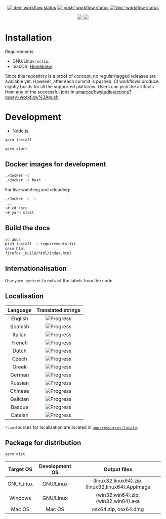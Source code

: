 <p align="center">
  <a title="'dev' workflow status" href="https://github.com/umarcor/hwstudio/actions?query=workflow%3Adev"><img alt="'dev' workflow status" src="https://github.com/umarcor/hwstudio/workflows/dev/badge.svg"></a><!--
  -->
  <a title="'push' workflow status" href="https://github.com/umarcor/hwstudio/actions?query=workflow%3Apush"><img alt="'push' workflow status" src="https://github.com/umarcor/hwstudio/workflows/push/badge.svg"></a><!--
  -->
  <a title="'doc' workflow status" href="https://github.com/umarcor/hwstudio/actions?query=workflow%3Adoc"><img alt="'doc' workflow status" src="https://github.com/umarcor/hwstudio/workflows/doc/badge.svg"></a><!--
  -->
</p>

<p align="center">
  <a title="vscode-client DevDependency Status" href="https://david-dm.org/umarcor/hwstudio/actions?type=dev"><img src="https://img.shields.io/david/dev/umarcor/hwstudio.svg?longCache=true&style=flat-square&label=devdeps"></a><!--
  -->
  <a title="app Dependency Status" href="https://david-dm.org/umarcor/hwstudio/actions?path=app"><img src="https://img.shields.io/david/umarcor/hwstudio.svg?path=app&longCache=true&style=flat-square&label=app%20deps"></a><!--
  -->
</p>

# Installation

Requirements:

- GNU/Linux: `xclip`.
- macOS: [Homebrew](https://brew.sh).

Since this repository is a proof of concept, no regular/tagged releases are available yet. However, after each commit is pushed, CI workflows produce nightly builds for all the supported platforms. Users can pick the artifacts from any of the successful jobs in [umarcor/hwstudio/actions?query=workflow%3Apush](https://github.com/umarcor/hwstudio/actions?query=workflow%3Apush).

# Development

- [Node.js](https://nodejs.org/).

```sh
yarn install

yarn start
```

## Docker images for development

```sh
./docker -d
./docker -t bash
```

For live watching and reloading:

```sh
./docker -d -i
...
~# cd /src
~# yarn start
```

## Build the docs

```bash
cd docs
pip3 install -r requirements.txt
make html
firefox _build/html/index.html
```

## Internationalisation

Use `yarn gettext` to extract the labels from the code.

## Localisation

|  Language  | Translated strings                       |
|:----------:|:----------------------------------------:|
| English    | ![Progress](http://progress-bar.dev/100) |
| Spanish    | ![Progress](http://progress-bar.dev/92)  |
| Italian    | ![Progress](http://progress-bar.dev/89)  |
| French     | ![Progress](http://progress-bar.dev/78)  |
| Dutch      | ![Progress](http://progress-bar.dev/78)  |
| Czech      | ![Progress](http://progress-bar.dev/78)  |
| Greek      | ![Progress](http://progress-bar.dev/79)  |
| German     | ![Progress](http://progress-bar.dev/77)  |
| Russian    | ![Progress](http://progress-bar.dev/77)  |
| Chinese    | ![Progress](http://progress-bar.dev/72)  |
| Galician   | ![Progress](http://progress-bar.dev/78)  |
| Basque     | ![Progress](http://progress-bar.dev/77)  |
| Catalan    | ![Progress](http://progress-bar.dev/72)  |

`*.po` sources for localisation are located in [`app/resources/locale`](./app/resources/locale).

## Package for distribution

```bash
yarn dist
```

| Target OS | Development OS | Output files |
|:---:|:-------------:|:-----------------:|
| GNU/Linux | GNU/Linux | (linux32,linux64).zip, (linux32,linux64).AppImage |
| Windows | GNU/Linux | (win32,win64).zip, (win32,win64).exe |
| Mac OS | Mac OS | osx64.zip, osx64.dmg |
